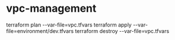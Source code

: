# vpc-management
terraform plan --var-file=vpc.tfvars
terraform apply --var-file=environment/dev.tfvars
terraform destroy --var-file=vpc.tfvars
